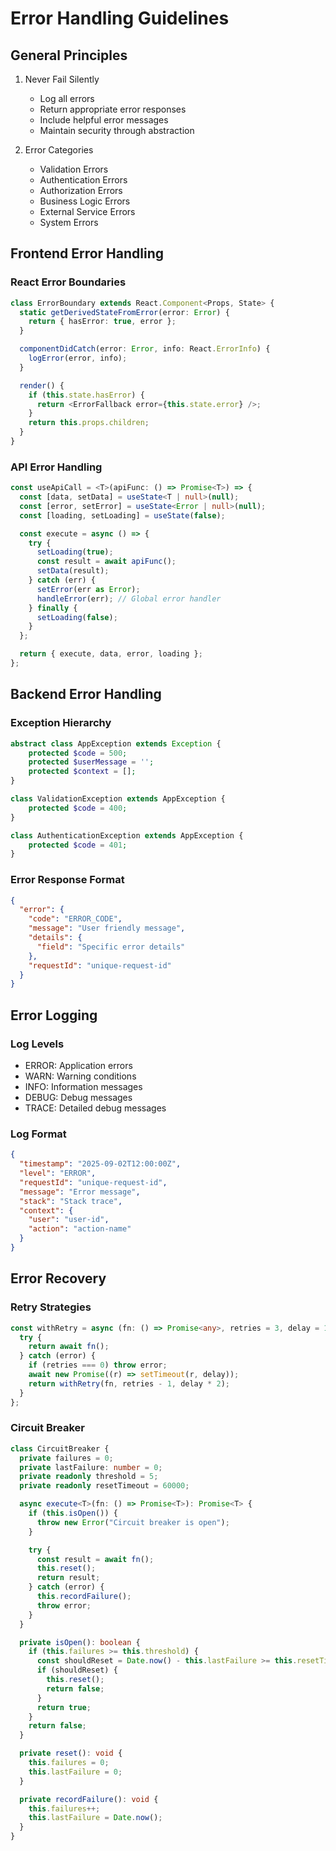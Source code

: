 # Error Handling Guidelines

## General Principles

1. Never Fail Silently

   - Log all errors
   - Return appropriate error responses
   - Include helpful error messages
   - Maintain security through abstraction

2. Error Categories
   - Validation Errors
   - Authentication Errors
   - Authorization Errors
   - Business Logic Errors
   - External Service Errors
   - System Errors

## Frontend Error Handling

### React Error Boundaries

```typescript
class ErrorBoundary extends React.Component<Props, State> {
  static getDerivedStateFromError(error: Error) {
    return { hasError: true, error };
  }

  componentDidCatch(error: Error, info: React.ErrorInfo) {
    logError(error, info);
  }

  render() {
    if (this.state.hasError) {
      return <ErrorFallback error={this.state.error} />;
    }
    return this.props.children;
  }
}
```

### API Error Handling

```typescript
const useApiCall = <T>(apiFunc: () => Promise<T>) => {
  const [data, setData] = useState<T | null>(null);
  const [error, setError] = useState<Error | null>(null);
  const [loading, setLoading] = useState(false);

  const execute = async () => {
    try {
      setLoading(true);
      const result = await apiFunc();
      setData(result);
    } catch (err) {
      setError(err as Error);
      handleError(err); // Global error handler
    } finally {
      setLoading(false);
    }
  };

  return { execute, data, error, loading };
};
```

## Backend Error Handling

### Exception Hierarchy

```php
abstract class AppException extends Exception {
    protected $code = 500;
    protected $userMessage = '';
    protected $context = [];
}

class ValidationException extends AppException {
    protected $code = 400;
}

class AuthenticationException extends AppException {
    protected $code = 401;
}
```

### Error Response Format

```json
{
  "error": {
    "code": "ERROR_CODE",
    "message": "User friendly message",
    "details": {
      "field": "Specific error details"
    },
    "requestId": "unique-request-id"
  }
}
```

## Error Logging

### Log Levels

- ERROR: Application errors
- WARN: Warning conditions
- INFO: Information messages
- DEBUG: Debug messages
- TRACE: Detailed debug messages

### Log Format

```json
{
  "timestamp": "2025-09-02T12:00:00Z",
  "level": "ERROR",
  "requestId": "unique-request-id",
  "message": "Error message",
  "stack": "Stack trace",
  "context": {
    "user": "user-id",
    "action": "action-name"
  }
}
```

## Error Recovery

### Retry Strategies

```typescript
const withRetry = async (fn: () => Promise<any>, retries = 3, delay = 1000) => {
  try {
    return await fn();
  } catch (error) {
    if (retries === 0) throw error;
    await new Promise((r) => setTimeout(r, delay));
    return withRetry(fn, retries - 1, delay * 2);
  }
};
```

### Circuit Breaker

```typescript
class CircuitBreaker {
  private failures = 0;
  private lastFailure: number = 0;
  private readonly threshold = 5;
  private readonly resetTimeout = 60000;

  async execute<T>(fn: () => Promise<T>): Promise<T> {
    if (this.isOpen()) {
      throw new Error("Circuit breaker is open");
    }

    try {
      const result = await fn();
      this.reset();
      return result;
    } catch (error) {
      this.recordFailure();
      throw error;
    }
  }

  private isOpen(): boolean {
    if (this.failures >= this.threshold) {
      const shouldReset = Date.now() - this.lastFailure >= this.resetTimeout;
      if (shouldReset) {
        this.reset();
        return false;
      }
      return true;
    }
    return false;
  }

  private reset(): void {
    this.failures = 0;
    this.lastFailure = 0;
  }

  private recordFailure(): void {
    this.failures++;
    this.lastFailure = Date.now();
  }
}
```
